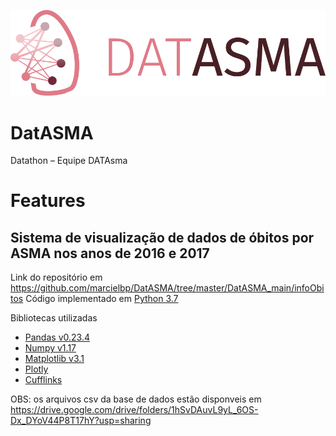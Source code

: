 ![Datasma](/DatASMA_images/datASMA_full.png)

# DatASMA
Datathon – Equipe DATAsma

# Features

## Sistema de visualização de dados de óbitos por ASMA nos anos de 2016 e 2017
Link do repositório em https://github.com/marcielbp/DatASMA/tree/master/DatASMA_main/infoObitos
Código implementado em [Python 3.7](https://www.python.org/)

Bibliotecas utilizadas

* [Pandas v0.23.4 ](https://pandas.pydata.org/)
* [Numpy v1.17](https://www.numpy.org/)
* [Matplotlib v3.1](https://matplotlib.org/)
* [Plotly](https://plot.ly/)
* [Cufflinks](https://plot.ly/ipython-notebooks/cufflinks/)

OBS: os arquivos csv da base de dados estão disponveis em https://drive.google.com/drive/folders/1hSvDAuvL9yL_6OS-Dx_DYoV44P8T17hY?usp=sharing
